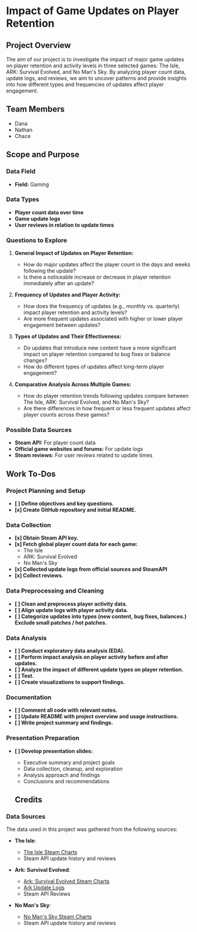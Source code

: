 # Impact of Game Updates on Player Retention

## Project Overview
The aim of our project is to investigate the impact of major game updates on player retention and activity levels in three selected games: The Isle, ARK: Survival Evolved, and No Man's Sky. By analyzing player count data, update logs, and reviews, we aim to uncover patterns and provide insights into how different types and frequencies of updates affect player engagement.

## Team Members
- Dana
- Nathan
- Chace

## Scope and Purpose
### Data Field
- **Field:** Gaming

### Data Types
- **Player count data over time**
- **Game update logs**
- **User reviews in relation to update times**

### Questions to Explore
1. **General Impact of Updates on Player Retention:**
   - How do major updates affect the player count in the days and weeks following the update?
   - Is there a noticeable increase or decrease in player retention immediately after an update?

2. **Frequency of Updates and Player Activity:**
   - How does the frequency of updates (e.g., monthly vs. quarterly) impact player retention and activity levels?
   - Are more frequent updates associated with higher or lower player engagement between updates?

3. **Types of Updates and Their Effectiveness:**
   - Do updates that introduce new content have a more significant impact on player retention compared to bug fixes or balance changes?
   - How do different types of updates affect long-term player engagement?

4. **Comparative Analysis Across Multiple Games:**
   - How do player retention trends following updates compare between The Isle, ARK: Survival Evolved, and No Man's Sky?
   - Are there differences in how frequent or less frequent updates affect player counts across these games?

### Possible Data Sources
- **Steam API:** For player count data
- **Official game websites and forums:** For update logs
- **Steam reviews:** For user reviews related to update times

## Work To-Dos

### Project Planning and Setup
- **[ ] Define objectives and key questions.**
- **[x] Create GitHub repository and initial README.**

### Data Collection
- **[x] Obtain Steam API key.**
- **[x] Fetch global player count data for each game:**
  - The Isle
  - ARK: Survival Evolved
  - No Man's Sky
- **[x] Collected update logs from official sources and SteamAPI**
- **[x] Collect reviews.**

### Data Preprocessing and Cleaning
- **[ ] Clean and preprocess player activity data.**
- **[ ] Align update logs with player activity data.**
- **[ ] Categorize updates into types (new content, bug fixes, balances.) Exclude small patches / hot patches.**

### Data Analysis
- **[ ] Conduct exploratory data analysis (EDA).**
- **[ ] Perform impact analysis on player activity before and after updates.**
- **[ ] Analyze the impact of different update types on player retention.**
- **[ ] Test.**
- **[ ] Create visualizations to support findings.**

### Documentation
- **[ ] Comment all code with relevant notes.**
- **[ ] Update README with project overview and usage instructions.**
- **[ ] Write project summary and findings.**

### Presentation Preparation
- **[ ] Develop presentation slides:**
  - Executive summary and project goals
  - Data collection, cleanup, and exploration
  - Analysis approach and findings
  - Conclusions and recommendations

  ## Credits

### Data Sources

The data used in this project was gathered from the following sources:

- **The Isle**: 
  - [The Isle Steam Charts](https://steamcharts.com/app/376210)
  - Steam API update history and reviews

- **Ark: Survival Evolved**:
  - [Ark: Survival Evolved Steam Charts](https://steamcharts.com/app/346110)
  - [Ark Update Logs](https://survivetheark.com/index.php?/forums/topic/166421-archived-pc-patch-notes/)
  - Steam API Reviews

- **No Man's Sky**:
  - [No Man's Sky Steam Charts](https://steamcharts.com/app/275850)
  - Steam API update history and reviews
